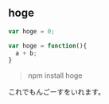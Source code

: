 ## hoge

```javascript
var hoge = 0;

var hoge = function(){
  a + b;
}

```



>npm install hoge

これでもんごーすをいれます。

